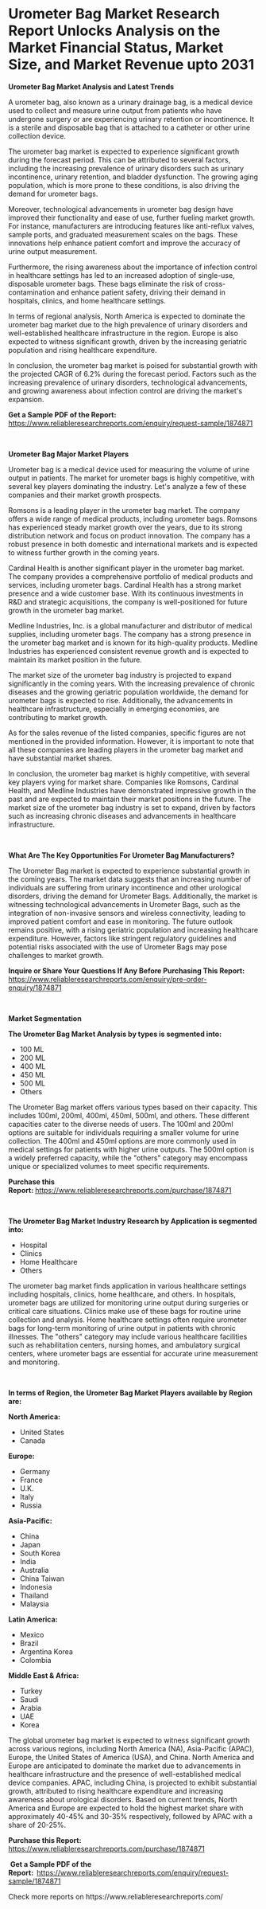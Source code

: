 <p><h1>Urometer Bag Market Research Report Unlocks Analysis on the Market Financial Status, Market Size, and Market Revenue upto 2031</h1></p><p><strong>Urometer Bag Market Analysis and Latest Trends</strong></p>
<p><p>A urometer bag, also known as a urinary drainage bag, is a medical device used to collect and measure urine output from patients who have undergone surgery or are experiencing urinary retention or incontinence. It is a sterile and disposable bag that is attached to a catheter or other urine collection device.</p><p>The urometer bag market is expected to experience significant growth during the forecast period. This can be attributed to several factors, including the increasing prevalence of urinary disorders such as urinary incontinence, urinary retention, and bladder dysfunction. The growing aging population, which is more prone to these conditions, is also driving the demand for urometer bags.</p><p>Moreover, technological advancements in urometer bag design have improved their functionality and ease of use, further fueling market growth. For instance, manufacturers are introducing features like anti-reflux valves, sample ports, and graduated measurement scales on the bags. These innovations help enhance patient comfort and improve the accuracy of urine output measurement.</p><p>Furthermore, the rising awareness about the importance of infection control in healthcare settings has led to an increased adoption of single-use, disposable urometer bags. These bags eliminate the risk of cross-contamination and enhance patient safety, driving their demand in hospitals, clinics, and home healthcare settings.</p><p>In terms of regional analysis, North America is expected to dominate the urometer bag market due to the high prevalence of urinary disorders and well-established healthcare infrastructure in the region. Europe is also expected to witness significant growth, driven by the increasing geriatric population and rising healthcare expenditure.</p><p>In conclusion, the urometer bag market is poised for substantial growth with the projected CAGR of 6.2% during the forecast period. Factors such as the increasing prevalence of urinary disorders, technological advancements, and growing awareness about infection control are driving the market's expansion.</p></p>
<p><strong>Get a Sample PDF of the Report:&nbsp;</strong> <a href="https://www.reliableresearchreports.com/enquiry/request-sample/1874871">https://www.reliableresearchreports.com/enquiry/request-sample/1874871</a></p>
<p>&nbsp;</p>
<p><strong>Urometer Bag Major Market Players</strong></p>
<p><p>Urometer bag is a medical device used for measuring the volume of urine output in patients. The market for urometer bags is highly competitive, with several key players dominating the industry. Let's analyze a few of these companies and their market growth prospects.</p><p>Romsons is a leading player in the urometer bag market. The company offers a wide range of medical products, including urometer bags. Romsons has experienced steady market growth over the years, due to its strong distribution network and focus on product innovation. The company has a robust presence in both domestic and international markets and is expected to witness further growth in the coming years.</p><p>Cardinal Health is another significant player in the urometer bag market. The company provides a comprehensive portfolio of medical products and services, including urometer bags. Cardinal Health has a strong market presence and a wide customer base. With its continuous investments in R&D and strategic acquisitions, the company is well-positioned for future growth in the urometer bag market.</p><p>Medline Industries, Inc. is a global manufacturer and distributor of medical supplies, including urometer bags. The company has a strong presence in the urometer bag market and is known for its high-quality products. Medline Industries has experienced consistent revenue growth and is expected to maintain its market position in the future.</p><p>The market size of the urometer bag industry is projected to expand significantly in the coming years. With the increasing prevalence of chronic diseases and the growing geriatric population worldwide, the demand for urometer bags is expected to rise. Additionally, the advancements in healthcare infrastructure, especially in emerging economies, are contributing to market growth.</p><p>As for the sales revenue of the listed companies, specific figures are not mentioned in the provided information. However, it is important to note that all these companies are leading players in the urometer bag market and have substantial market shares.</p><p>In conclusion, the urometer bag market is highly competitive, with several key players vying for market share. Companies like Romsons, Cardinal Health, and Medline Industries have demonstrated impressive growth in the past and are expected to maintain their market positions in the future. The market size of the urometer bag industry is set to expand, driven by factors such as increasing chronic diseases and advancements in healthcare infrastructure.</p></p>
<p>&nbsp;</p>
<p><strong>What Are The Key Opportunities For Urometer Bag Manufacturers?</strong></p>
<p><p>The Urometer Bag market is expected to experience substantial growth in the coming years. The market data suggests that an increasing number of individuals are suffering from urinary incontinence and other urological disorders, driving the demand for Urometer Bags. Additionally, the market is witnessing technological advancements in Urometer Bags, such as the integration of non-invasive sensors and wireless connectivity, leading to improved patient comfort and ease in monitoring. The future outlook remains positive, with a rising geriatric population and increasing healthcare expenditure. However, factors like stringent regulatory guidelines and potential risks associated with the use of Urometer Bags may pose challenges to market growth.</p></p>
<p><strong>Inquire or Share Your Questions If Any Before Purchasing This Report:</strong> <a href="https://www.reliableresearchreports.com/enquiry/pre-order-enquiry/1874871">https://www.reliableresearchreports.com/enquiry/pre-order-enquiry/1874871</a></p>
<p>&nbsp;</p>
<p><strong>Market Segmentation</strong></p>
<p><strong>The Urometer Bag Market Analysis by types is segmented into:</strong></p>
<p><ul><li>100 ML</li><li>200 ML</li><li>400 ML</li><li>450 ML</li><li>500 ML</li><li>Others</li></ul></p>
<p><p>The Urometer Bag market offers various types based on their capacity. This includes 100ml, 200ml, 400ml, 450ml, 500ml, and others. These different capacities cater to the diverse needs of users. The 100ml and 200ml options are suitable for individuals requiring a smaller volume for urine collection. The 400ml and 450ml options are more commonly used in medical settings for patients with higher urine outputs. The 500ml option is a widely preferred capacity, while the "others" category may encompass unique or specialized volumes to meet specific requirements.</p></p>
<p><strong>Purchase this Report:&nbsp;</strong><a href="https://www.reliableresearchreports.com/purchase/1874871">https://www.reliableresearchreports.com/purchase/1874871</a></p>
<p>&nbsp;</p>
<p><strong>The Urometer Bag Market Industry Research by Application is segmented into:</strong></p>
<p><ul><li>Hospital</li><li>Clinics</li><li>Home Healthcare</li><li>Others</li></ul></p>
<p><p>The urometer bag market finds application in various healthcare settings including hospitals, clinics, home healthcare, and others. In hospitals, urometer bags are utilized for monitoring urine output during surgeries or critical care situations. Clinics make use of these bags for routine urine collection and analysis. Home healthcare settings often require urometer bags for long-term monitoring of urine output in patients with chronic illnesses. The "others" category may include various healthcare facilities such as rehabilitation centers, nursing homes, and ambulatory surgical centers, where urometer bags are essential for accurate urine measurement and monitoring.</p></p>
<p>&nbsp;</p>
<p><strong>In terms of Region, the Urometer Bag Market Players available by Region are:</strong></p>
<p>
    <p> <strong> North America: </strong>
        <ul>
            <li>United States</li>
            <li>Canada</li>
        </ul>
        </p> 
    <p> <strong> Europe: </strong>
        <ul>
            <li>Germany</li>
            <li>France</li>
            <li>U.K.</li>
            <li>Italy</li>
            <li>Russia</li>
        </ul>
        </p> 
    <p> <strong> Asia-Pacific: </strong>
        <ul>
            <li>China</li>
            <li>Japan</li>
            <li>South Korea</li>
            <li>India</li>
            <li>Australia</li>
            <li>China Taiwan</li>
            <li>Indonesia</li>
            <li>Thailand</li>
            <li>Malaysia</li>
        </ul>
        </p> 
    <p> <strong> Latin America: </strong>
        <ul>
            <li>Mexico</li>
            <li>Brazil</li>
            <li>Argentina Korea</li>
            <li>Colombia</li>
        </ul>
        </p> 
    <p> <strong> Middle East & Africa: </strong>
        <ul>
            <li>Turkey</li>
            <li>Saudi</li>
            <li>Arabia</li>
            <li>UAE</li>
            <li>Korea</li>
        </ul>
    </p>
    </p>
<p><p>The global urometer bag market is expected to witness significant growth across various regions, including North America (NA), Asia-Pacific (APAC), Europe, the United States of America (USA), and China. North America and Europe are anticipated to dominate the market due to advancements in healthcare infrastructure and the presence of well-established medical device companies. APAC, including China, is projected to exhibit substantial growth, attributed to rising healthcare expenditure and increasing awareness about urological disorders. Based on current trends, North America and Europe are expected to hold the highest market share with approximately 40-45% and 30-35% respectively, followed by APAC with a share of 20-25%.</p></p>
<p><strong>Purchase this Report: </strong><a href="https://www.reliableresearchreports.com/purchase/1874871">https://www.reliableresearchreports.com/purchase/1874871</a></p>
<p>&nbsp;<strong>Get a Sample PDF of the Report:&nbsp;&nbsp;</strong><a href="https://www.reliableresearchreports.com/enquiry/request-sample/1874871">https://www.reliableresearchreports.com/enquiry/request-sample/1874871</a></p>
<p><strong></strong></p>
<p>Check more reports on https://www.reliableresearchreports.com/</p>